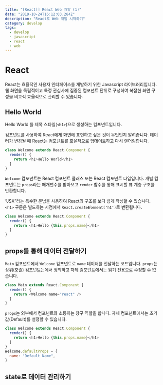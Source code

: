 ```yaml
---
title: "[React]] React Web 개발 (1)"
date: "2019-10-24T16:12:03.284Z"
description: "React로 Web 개발 시작하기"
category: develop
tags:
  - develop
  - javascript
  - react
  - web
---
```


# React

React는 효율적인 사용자 인터페이스를 개발하기 위한 Javascript 라이브러리입니다. 웹 화면을 독립적이고 특정 관심사에 집중된 컴포넌트 단위로 구성하여 복잡한 화면 구성을 비교적 효율적으로 관리할 수 있습니다.

## Hello World

Hello World 를 제목 스타일(`<h1>`)으로 생성하는 컴포넌트입니다.

컴포넌트를 사용하여 React에게 화면에 표현하고 싶은 것이 무엇인지 알려줍니다.
데이터가 변경될 때 React는 컴포넌트를 효율적으로 업데이트하고 다시 렌더링합니다.

```javascript
class Welcome extends React.Component {
  render() {
    return <h1>Hello World</h1>
  }
}
```

`Welcome` 컴포넌트는 React 컴포넌트 클래스 또는 React 컴포넌트 타입입니다.
개별 컴포넌트는 `props`라는 매개변수를 받아오고 `render` 함수를 통해 표시할 뷰 계층 구조를 반환합니다.

“JSX”라는 특수한 문법을 사용하여 React의 구조를 보다 쉽게 작성할 수 있습니다.
`<h1>` 구문은 빌드하는 시점에서 `React.createElement('h1')`로 변환됩니다.

```javascript
class Welcome extends React.Component {
  render() {
    return <h1>Hello {this.props.name}</h1>
  }
}
```

## props를 통해 데이터 전달하기

`Main` 컴포넌트에서 `Welcome` 컴포넌트로 `name` 데이터를 전달하는 코드입니다.
`props`는 상위(호출) 컴포넌트는에서 정의하고 자체 컴포넌트에서는 읽기 전용으로 수정할 수 없습니다.

```javascript
class Main extends React.Component {
  render() {
    return <Welcome name="react" />
  }
}
```

`props`는 외부에서 컴포넌트와 소통하는 창구 역할을 합니다. 자체 컴포넌트에서는 초기값(Default)를 설정할 수 있습니다.

```javascript
class Welcome extends React.Component {
  render() {
    return <h1>Hello {this.props.name}</h1>
  }
}
Welcome.defaultProps = {
  name: "Default Name",
}
```

## state로 데이터 관리하기
